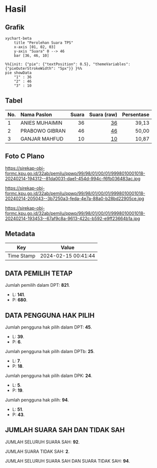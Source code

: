 # Hasil

## Grafik

```mermaid
xychart-beta
    title "Perolehan Suara TPS"
    x-axis [01, 02, 03]
    y-axis "Suara" 0 --> 46
    bar [36, 46, 10]
```

```mermaid
%%{init: {"pie": {"textPosition": 0.5}, "themeVariables": {"pieOuterStrokeWidth": "5px"}} }%%
pie showData
    "1" : 36
    "2" : 46
    "3" : 10
```

## Tabel

| No. | Nama Paslon    | Suara | Suara (raw) | Persentase |
|:--- |:-------------- | -----:| -----------:| ----------:|
| 1   | ANIES MUHAIMIN | 36    | [36][p-1]   | 39,13      |
| 2   | PRABOWO GIBRAN | 46    | [46][p-2]   | 50,00      |
| 3   | GANJAR MAHFUD  | 10    | [10][p-3]   | 10,87      |


[p-1]: https://github.com/gigit-pemilu/pemilu-2024-99-luar-negeri/blob/main/pilpres/hitung-suara/sub/99-luar-negeri/sub/98-riyadh-arab-saudi/sub/01-riyadh-arab-saudi/sub/0001-riyadh-arab-saudi/sub/018-ksk-008/sub/paslon-1.txt
[p-2]: https://github.com/gigit-pemilu/pemilu-2024-99-luar-negeri/blob/main/pilpres/hitung-suara/sub/99-luar-negeri/sub/98-riyadh-arab-saudi/sub/01-riyadh-arab-saudi/sub/0001-riyadh-arab-saudi/sub/018-ksk-008/sub/paslon-2.txt
[p-3]: https://github.com/gigit-pemilu/pemilu-2024-99-luar-negeri/blob/main/pilpres/hitung-suara/sub/99-luar-negeri/sub/98-riyadh-arab-saudi/sub/01-riyadh-arab-saudi/sub/0001-riyadh-arab-saudi/sub/018-ksk-008/sub/paslon-3.txt

## Foto C Plano

https://sirekap-obj-formc.kpu.go.id/32ab/pemilu/ppwp/99/98/01/00/01/9998010001018-20240214-194312--81da0031-dae1-454d-994c-f6fb036483ac.jpg

https://sirekap-obj-formc.kpu.go.id/32ab/pemilu/ppwp/99/98/01/00/01/9998010001018-20240214-205043--3b7250a3-feda-4e7a-88a0-b28bd22905ce.jpg

https://sirekap-obj-formc.kpu.go.id/32ab/pemilu/ppwp/99/98/01/00/01/9998010001018-20240214-193453--67af9c8a-9613-422c-b592-e9ff23664b1a.jpg


## Metadata

| Key        | Value               |
| ---------- | ------------------- |
| Time Stamp | 2024-02-15 00:41:44 |


## DATA PEMILIH TETAP

Jumlah pemilih dalam DPT: **821**.
 * L: **141**.
 * P: **680**.

## DATA PENGGUNA HAK PILIH

Jumlah pengguna hak pilih dalam DPT: **45**.
 * L: **39**.
 * P: **6**.

Jumlah pengguna hak pilih dalam DPTb: **25**.
 * L: **7**.
 * P: **18**.

Jumlah pengguna hak pilih dalam DPK: **24**.
 * L: **5**.
 * P: **19**.

Jumlah pengguna hak pilih: **94**.
 * L: **51**.
 * P: **43**.

## JUMLAH SUARA SAH DAN TIDAK SAH

JUMLAH SELURUH SUARA SAH: **92**.

JUMLAH SUARA TIDAK SAH: **2**.

JUMLAH SELURUH SUARA SAH DAN SUARA TIDAK SAH: **94**.


